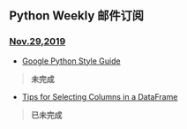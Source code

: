 ## Python Weekly 邮件订阅

### [Nov.29,2019](https://mailchi.mp/pythonweekly/python-weekly-issue-425?e=9d81a91c61)  
- [Google Python Style Guide](./2019-11-29\Google_Python_Style_Guide.md)
> **未完成**

- [Tips for Selecting Columns in a DataFrame](./2019-11-29/在DataFrame中选择列.md)
> **已未完成**